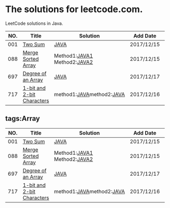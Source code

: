 The solutions for leetcode.com.
========================
LeetCode solutions in Java.




|NO.|Title|Solution|Add Date|Difficulty|
|---|-----|--------|--------|----------|
|001|[Two Sum][001]|[JAVA](_001_TwoSum.java)|2017/12/15|Easy|
|088|[Merge Sorted Array][088]|Method1:[JAVA1](_088_MergeSortedArray.java) Method2:[JAVA2](_088_MergeSortedArray_with_NoMoreSpace.java)|2017/12/15|Easy|
|697|[Degree of an Array][001]|[JAVA](_697_DegreeofanArray.java)|2017/12/17|Easy|
|717|[1-bit and 2-bit Characters][717]|method1:[JAVA](_717_1bit_and_2bitCharacters.java)method2:[JAVA](_717_1bit_and_2bitCharacters_2.java)|2017/12/16|Easy|

## tags:Array
|NO.|Title|Solution|Add Date|Difficulty|
|---|-----|--------|--------|----------|
|001|[Two Sum][001]|[JAVA](_001_TwoSum)|2017/12/15|Easy|
|088|[Merge Sorted Array][088]|Method1:[JAVA1](_088_MergeSortedArray.java) Method2:[JAVA2](_088_MergeSortedArray_with_NoMoreSpace.java)|2017/12/15|Easy|
|697|[Degree of an Array][001]|[JAVA](_697_DegreeofanArray.java)|2017/12/17|Easy|
|717|[1-bit and 2-bit Characters][717]|method1:[JAVA](_717_1bit_and_2bitCharacters.java)method2:[JAVA](_717_1bit_and_2bitCharacters_2.java)|2017/12/16|Easy|

[001]:https://leetcode.com/problems/two-sum/description/
[088]:https://leetcode.com/problems/merge-sorted-array/description/
[717]:https://leetcode.com/problems/1-bit-and-2-bit-characters/description/











